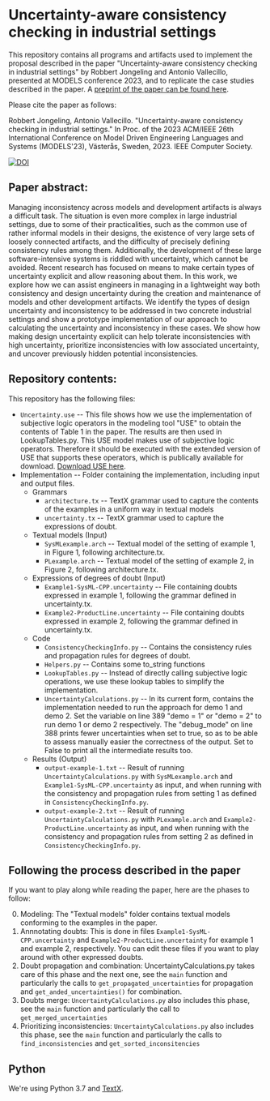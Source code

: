 # Uncertainty-aware consistency checking in industrial settings
This repository contains all programs and artifacts used to implement the proposal described in the paper  "Uncertainty-aware consistency checking in industrial settings" by Robbert Jongeling and Antonio Vallecillo, presented at MODELS conference 2023, and to replicate the case studies described in the paper. A [preprint of the paper can be found here](http://www.es.mdu.se/pdf_publications/6722.pdf).

Please cite the paper as follows:

Robbert Jongeling, Antonio Vallecillo. "Uncertainty-aware consistency checking in industrial settings." In Proc. of the 2023 ACM/IEEE 26th International Conference on Model Driven Engineering Languages and Systems (MODELS'23), Västerås, Sweden, 2023. IEEE Computer Society.

[![DOI](https://zenodo.org/badge/DOI/10.5281/zenodo.8177834.svg)](https://doi.org/10.5281/zenodo.8177834)

## Paper abstract:
Managing inconsistency across models and development artifacts is always a difficult task. The situation is even more complex in large industrial settings, due to some of their practicalities, such as the common use of rather informal models in their designs, the existence of very large sets of loosely connected artifacts, and the difficulty of precisely defining consistency rules among them. Additionally, the development of these large software-intensive systems is riddled with uncertainty, which cannot be avoided. Recent research has focused on means to make certain types of uncertainty explicit and allow reasoning about them. In this work, we explore how we can assist engineers in managing in a lightweight way both consistency and design uncertainty during the creation and maintenance of models and other development artifacts. We identify the types of design uncertainty and inconsistency to be addressed in two concrete industrial settings and show a prototype implementation of our approach to calculating the uncertainty and inconsistency in these cases. We show how making design uncertainty explicit can help tolerate inconsistencies with high uncertainty, prioritize inconsistencies with low associated uncertainty, and uncover previously hidden potential inconsistencies.

## Repository contents:
This repository has the following files:
- `Uncertainty.use` -- This file shows how we use the implementation of subjective logic operators in the modeling tool "USE" to obtain the contents of Table 1 in the paper. The results are then used in LookupTables.py. This USE model makes use of subjective logic operators. Therefore it should be executed with the extended version of USE that supports these operators, which is publically available for download. [Download USE here](https://atenea.lcc.uma.es/downloads/SubjectiveLogic/USE-Uncertainty.zip).
- Implementation -- Folder containing the implementation, including input and output files.
    - Grammars
        - `architecture.tx` -- TextX grammar used to capture the contents of the examples in a uniform way in textual models
        - `uncertainty.tx` -- TextX grammar used to capture the expressions of doubt.
    - Textual models (Input)
        - `SysMLexample.arch` -- Textual model of the setting of example 1, in Figure 1, following architecture.tx.
        - `PLexample.arch` -- Textual model of the setting of example 2, in Figure 2, following architecture.tx.
    - Expressions of degrees of doubt (Input)
        - `Example1-SysML-CPP.uncertainty` -- File containing doubts expressed in example 1, following the grammar defined in uncertainty.tx.
        - `Example2-ProductLine.uncertainty` -- File containing doubts expressed in example 2, following the grammar defined in uncertainty.tx.
    - Code
        - `ConsistencyCheckingInfo.py` -- Contains the consistency rules and propagation rules for degrees of doubt.
        - `Helpers.py` -- Contains some to_string functions
        - `LookupTables.py` -- Instead of directly calling subjective logic operations, we use these lookup tables to simplify the implementation.
        - `UncertaintyCalculations.py` -- In its current form, contains the implementation needed to run the approach for demo 1 and demo 2. Set the variable on line 389 "demo = 1" or "demo = 2" to run demo 1 or demo 2 respectively. The "debug_mode" on line 388 prints fewer uncertainties when set to true, so as to be able to assess manually easier the correctness of the output. Set to False to print all the intermediate results too.
    - Results (Output)
        - `output-example-1.txt` -- Result of running `UncertaintyCalculations.py` with `SysMLexample.arch` and `Example1-SysML-CPP.uncertainty` as input, and when running with the consistency and propagation rules from setting 1 as defined in `ConsistencyCheckingInfo.py`.
        - `output-example-2.txt` -- Result of running `UncertaintyCalculations.py` with `PLexample.arch` and `Example2-ProductLine.uncertainty` as input, and when running with the consistency and propagation rules from setting 2 as defined in `ConsistencyCheckingInfo.py`.

## Following the process described in the paper
If you want to play along while reading the paper, here are the phases to follow:

0. Modeling: The "Textual models" folder contains textual models conforming to the examples in the paper.
1. Annnotating doubts: This is done in files `Example1-SysML-CPP.uncertainty` and `Example2-ProductLine.uncertainty` for example 1 and example 2, respectively. You can edit these files if you want to play around with other expressed doubts.
2. Doubt propagation and combination: UncertaintyCalculations.py takes care of this phase and the next one, see the `main` function and particularly the calls to `get_propagated_uncertainties` for propagation and `get_anded_uncertainties()` for combination.
3. Doubts merge: `UncertaintyCalculations.py` also includes this phase, see the `main` function and particularly the call to `get_merged_uncertainties`
4. Prioritizing inconsistencies: `UncertaintyCalculations.py` also includes this phase, see the `main` function and particularly the calls to `find_inconsistencies` and `get_sorted_inconsitencies`
    
## Python
We're using Python 3.7 and [TextX](https://github.com/textX/textX).



